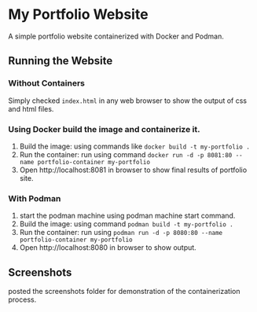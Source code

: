# My Portfolio Website

A simple portfolio website containerized with Docker and Podman.

## Running the Website

### Without Containers
Simply checked `index.html` in any web browser to show the output of css and html files.

### Using Docker build the image and containerize it.
1. Build the image: using commands like `docker build -t my-portfolio .`
2. Run the container: run using command `docker run -d -p 8081:80 --name portfolio-container my-portfolio`
3. Open http://localhost:8081 in browser to show final results of portfolio site.

### With Podman
1. start the podman machine using podman machine start command.
2. Build the image: using command `podman build -t my-portfolio .`
3. Run the container: run using `podman run -d -p 8080:80 --name portfolio-container my-portfolio`
4. Open http://localhost:8080 in browser to show output.

## Screenshots
posted the screenshots folder for demonstration of the containerization process.